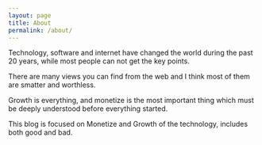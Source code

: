 ```yaml
---
layout: page
title: About
permalink: /about/
---
```


Technology, software and internet have changed the world during the past 20 years, while most people can not get the key points.

There are many views you can find from the web and I think most of them are smatter and worthless.

Growth is everything, and monetize is the most important thing which must be deeply understood before everything started.

This blog is focused on Monetize and Growth of the technology, includes both good and bad.

